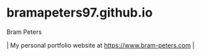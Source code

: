 # bramapeters97.github.io
Bram Peters

| My personal portfolio website at https://www.bram-peters.com |
